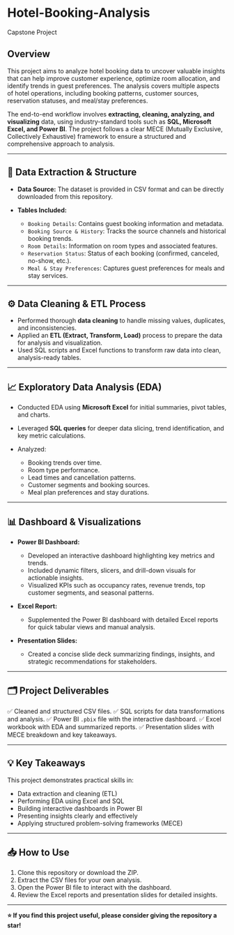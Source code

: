 # Hotel-Booking-Analysis
Capstone Project



## Overview

This project aims to analyze hotel booking data to uncover valuable insights that can help improve customer experience, optimize room allocation, and identify trends in guest preferences. The analysis covers multiple aspects of hotel operations, including booking patterns, customer sources, reservation statuses, and meal/stay preferences.

The end-to-end workflow involves **extracting, cleaning, analyzing, and visualizing** data, using industry-standard tools such as **SQL, Microsoft Excel, and Power BI**. The project follows a clear MECE (Mutually Exclusive, Collectively Exhaustive) framework to ensure a structured and comprehensive approach to analysis.

---

## 📂 Data Extraction & Structure

* **Data Source:** The dataset is provided in CSV format and can be directly downloaded from this repository.
* **Tables Included:**

  * `Booking Details`: Contains guest booking information and metadata.
  * `Booking Source & History`: Tracks the source channels and historical booking trends.
  * `Room Details`: Information on room types and associated features.
  * `Reservation Status`: Status of each booking (confirmed, canceled, no-show, etc.).
  * `Meal & Stay Preferences`: Captures guest preferences for meals and stay services.

---

## ⚙️ Data Cleaning & ETL Process

* Performed thorough **data cleaning** to handle missing values, duplicates, and inconsistencies.
* Applied an **ETL (Extract, Transform, Load)** process to prepare the data for analysis and visualization.
* Used SQL scripts and Excel functions to transform raw data into clean, analysis-ready tables.

---

## 📈 Exploratory Data Analysis (EDA)

* Conducted EDA using **Microsoft Excel** for initial summaries, pivot tables, and charts.
* Leveraged **SQL queries** for deeper data slicing, trend identification, and key metric calculations.
* Analyzed:

  * Booking trends over time.
  * Room type performance.
  * Lead times and cancellation patterns.
  * Customer segments and booking sources.
  * Meal plan preferences and stay durations.

---

## 📊 Dashboard & Visualizations

* **Power BI Dashboard:**

  * Developed an interactive dashboard highlighting key metrics and trends.
  * Included dynamic filters, slicers, and drill-down visuals for actionable insights.
  * Visualized KPIs such as occupancy rates, revenue trends, top customer segments, and seasonal patterns.

* **Excel Report:**

  * Supplemented the Power BI dashboard with detailed Excel reports for quick tabular views and manual analysis.

* **Presentation Slides:**

  * Created a concise slide deck summarizing findings, insights, and strategic recommendations for stakeholders.

---

## 🗂️ Project Deliverables

✅ Cleaned and structured CSV files.
✅ SQL scripts for data transformations and analysis.
✅ Power BI `.pbix` file with the interactive dashboard.
✅ Excel workbook with EDA and summarized reports.
✅ Presentation slides with MECE breakdown and key takeaways.

---

## 💡 Key Takeaways

This project demonstrates practical skills in:

* Data extraction and cleaning (ETL)
* Performing EDA using Excel and SQL
* Building interactive dashboards in Power BI
* Presenting insights clearly and effectively
* Applying structured problem-solving frameworks (MECE)

---

## 📥 How to Use

1. Clone this repository or download the ZIP.
2. Extract the CSV files for your own analysis.
3. Open the Power BI file to interact with the dashboard.
4. Review the Excel reports and presentation slides for detailed insights.


---

**⭐ If you find this project useful, please consider giving the repository a star!**


